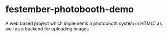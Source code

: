 # festember-photobooth-demo
A web based project which implements a photobooth system in HTML5 as well as a backend for uploading images
